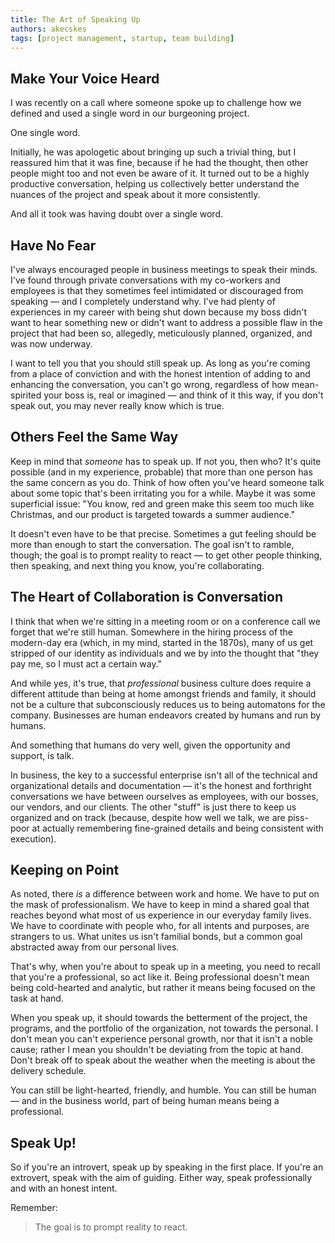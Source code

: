 ```yaml
---
title: The Art of Speaking Up
authors: akecskes
tags: [project management, startup, team building]
---
```


## Make Your Voice Heard

I was recently on a call where someone spoke up to challenge how we defined and used a single word in our burgeoning project.

One single word.

<!-- truncate -->

Initially, he was apologetic about bringing up such a trivial thing, but I reassured him that it was fine, because if he had the thought, then other people might too and not even be aware of it. It turned out to be a highly productive conversation, helping us collectively better understand the nuances of the project and speak about it more consistently.

And all it took was having doubt over a single word.

## Have No Fear

I've always encouraged people in business meetings to speak their minds. I've found through private conversations with my co-workers and employees is that they sometimes feel intimidated or discouraged from speaking &mdash; and I completely understand why. I've had plenty of experiences in my career with being shut down because my boss didn't want to hear something new or didn't want to address a possible flaw in the project that had been so, allegedly, meticulously planned, organized, and was now underway.

I want to tell you that you should still speak up. As long as you're coming from a place of conviction and with the honest intention of adding to and enhancing the conversation, you can't go wrong, regardless of how mean-spirited your boss is, real or imagined &mdash; and think of it this way, if you don't speak out, you may never really know which is true.

## Others Feel the Same Way

Keep in mind that _someone_ has to speak up. If not you, then who? It's quite possible (and in my experience, probable) that more than one person has the same concern as you do. Think of how often you've heard someone talk about some topic that's been irritating you for a while. Maybe it was some superficial issue: "You know, red and green make this seem too much like Christmas, and our product is targeted towards a summer audience."

It doesn't even have to be that precise. Sometimes a gut feeling should be more than enough to start the conversation. The goal isn't to ramble, though; the goal is to prompt reality to react &mdash; to get other people thinking, then speaking, and next thing you know, you're collaborating.

## The Heart of Collaboration is Conversation

I think that when we're sitting in a meeting room or on a conference call we forget that we're still human. Somewhere in the hiring process of the modern-day era (which, in my mind, started in the 1870s), many of us get stripped of our identity as individuals and we by into the thought that "they pay me, so I must act a certain way."

And while yes, it's true, that _professional_ business culture does require a different attitude than being at home amongst friends and family, it should not be a culture that subconsciously reduces us to being automatons for the company. Businesses are human endeavors created by humans and run by humans.

And something that humans do very well, given the opportunity and support, is talk.

In business, the key to a successful enterprise isn't all of the technical and organizational details and documentation &mdash; it's the honest and forthright conversations we have between ourselves as employees, with our bosses, our vendors, and our clients. The other "stuff" is just there to keep us organized and on track (because, despite how well we talk, we are piss-poor at actually remembering fine-grained details and being consistent with execution).

## Keeping on Point

As noted, there _is_ a difference between work and home. We have to put on the mask of professionalism. We have to keep in mind a shared goal that reaches beyond what most of us experience in our everyday family lives. We have to coordinate with people who, for all intents and purposes, are strangers to us. What unites us isn't familial bonds, but a common goal abstracted away from our personal lives.

That's why, when you're about to speak up in a meeting, you need to recall that you're a professional, so act like it. Being professional doesn't mean being cold-hearted and analytic, but rather it means being focused on the task at hand.

When you speak up, it should towards the betterment of the project, the programs, and the portfolio of the organization, not towards the personal. I don't mean you can't experience personal growth, nor that it isn't a noble cause; rather I mean you shouldn't be deviating from the topic at hand. Don't break off to speak about the weather when the meeting is about the delivery schedule.

You can still be light-hearted, friendly, and humble. You can still be human &mdash; and in the business world, part of being human means being a professional.

## Speak Up!

So if you're an introvert, speak up by speaking in the first place. If you're an extrovert, speak with the aim of guiding. Either way, speak professionally and with an honest intent.

Remember:

> The goal is to prompt reality to react.

